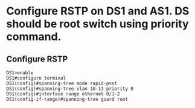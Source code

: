 # Configure RSTP on DS1 and AS1. DS should be root switch using priority command. 

## Configure RSTP
```
DS1>enable
DS1#configure terminal
DS1(config)#spanning-tree mode rapid-pvst
DS1(config)#spanning-tree vlan 10-13 priority 0
DS1(config)#interface range ethernet 0/1-2
DS1(config-if-range)#spanning-tree guard root
```
